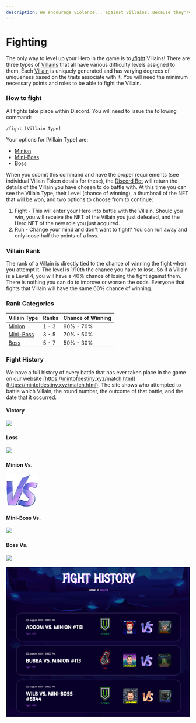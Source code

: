 ```yaml
---
description: We encourage violence... against Villains. Because they're bad.
---
```


# Fighting

The only way to level up your Hero in the game is to [/fight](../discord-bot/fight.md) Villains! There are three types of [Villains](../tokens/villains/) that all have various difficulty levels assigned to them. Each [Villain](../tokens/villains/) is uniquely generated and has varying degrees of uniqueness based on the traits associate with it. You will need the minimum necessary points and roles to be able to fight the Villain.

### How to fight

All fights take place within Discord. You will need to issue the following command:

```
/fight [Villain Type]
```

Your options for \[Villain Type] are:

* [Minion](../tokens/villains/minion.md)
* [Mini-Boss](../tokens/villains/mini-boss.md)
* [Boss](../tokens/villains/boss.md)

When you submit this command and have the proper requirements (see individual Villain Token details for these), the [Discord Bot](broken-reference) will return the details of the Villain you have chosen to do battle with. At this time you can see the Villain Type, their Level (chance of winning), a thumbnail of the NFT that will be won, and two options to choose from to continue:

1. Fight - This will enter your Hero into battle with the Villain. Should you win, you will receive the NFT of the Villain you just defeated, and the Hero NFT of the new role you just acquired.
2. Run - Change your mind and don't want to fight? You can run away and only loose half the points of a loss.

### Villain Rank

The rank of a Villain is directly tied to the chance of winning the fight when you attempt it. The level is 1/10th the chance you have to lose. So if a Villain is a Level 4, you will have a 40% chance of losing the fight against them. There is nothing you can do to improve or worsen the odds. Everyone that fights that Villain will have the same 60% chance of winning.

### Rank Categories

| Villain Type                                 | Ranks | Chance of Winning |
| -------------------------------------------- | ----- | ----------------- |
| [Minion](../tokens/villains/minion.md)       | 1 - 3 | 90% - 70%         |
| [Mini-Boss](../tokens/villains/mini-boss.md) | 3 - 5 | 70% - 50%         |
| [Boss](../tokens/villains/boss.md)           | 5 - 7 | 50% - 30%         |

### Fight History

We have a full history of every battle that has ever taken place in the game on our website [https://mintofdestiny.xyz/match.html](https://mintofdestiny.xyz/match.html). The site shows who attempted to battle which Villain, the round number, the outcome of that battle, and the date that it occurred.

#### Victory

![](https://mintofdestiny.xyz/assets/img/others/win.png)

#### Loss

![](https://mintofdestiny.xyz/assets/img/others/lost.png)

#### Minion Vs.

![](<../.gitbook/assets/image (2).png>)

#### Mini-Boss Vs.

![](https://mintofdestiny.xyz/assets/img/others/game-vs3.webp)

#### Boss Vs.

![](https://mintofdestiny.xyz/assets/img/others/game-vs1.webp)

![](<../.gitbook/assets/image (1).png>)

